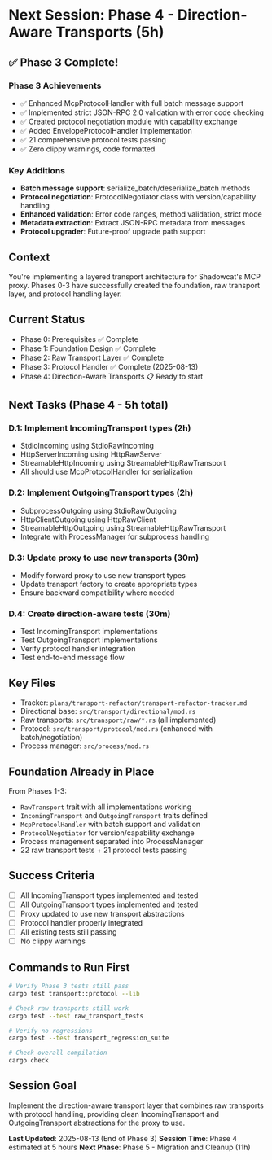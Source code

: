 # Next Session: Phase 4 - Direction-Aware Transports (5h)

## ✅ Phase 3 Complete!

### Phase 3 Achievements
- ✅ Enhanced McpProtocolHandler with full batch message support
- ✅ Implemented strict JSON-RPC 2.0 validation with error code checking
- ✅ Created protocol negotiation module with capability exchange
- ✅ Added EnvelopeProtocolHandler implementation
- ✅ 21 comprehensive protocol tests passing
- ✅ Zero clippy warnings, code formatted

### Key Additions
- **Batch message support**: serialize_batch/deserialize_batch methods
- **Protocol negotiation**: ProtocolNegotiator class with version/capability handling
- **Enhanced validation**: Error code ranges, method validation, strict mode
- **Metadata extraction**: Extract JSON-RPC metadata from messages
- **Protocol upgrader**: Future-proof upgrade path support

## Context
You're implementing a layered transport architecture for Shadowcat's MCP proxy. Phases 0-3 have successfully created the foundation, raw transport layer, and protocol handling layer.

## Current Status
- Phase 0: Prerequisites ✅ Complete
- Phase 1: Foundation Design ✅ Complete  
- Phase 2: Raw Transport Layer ✅ Complete
- Phase 3: Protocol Handler ✅ Complete (2025-08-13)
- Phase 4: Direction-Aware Transports 📋 Ready to start

## Next Tasks (Phase 4 - 5h total)

### D.1: Implement IncomingTransport types (2h)
- StdioIncoming using StdioRawIncoming
- HttpServerIncoming using HttpRawServer
- StreamableHttpIncoming using StreamableHttpRawTransport
- All should use McpProtocolHandler for serialization

### D.2: Implement OutgoingTransport types (2h)
- SubprocessOutgoing using StdioRawOutgoing
- HttpClientOutgoing using HttpRawClient  
- StreamableHttpOutgoing using StreamableHttpRawTransport
- Integrate with ProcessManager for subprocess handling

### D.3: Update proxy to use new transports (30m)
- Modify forward proxy to use new transport types
- Update transport factory to create appropriate types
- Ensure backward compatibility where needed

### D.4: Create direction-aware tests (30m)
- Test IncomingTransport implementations
- Test OutgoingTransport implementations
- Verify protocol handler integration
- Test end-to-end message flow

## Key Files
- Tracker: `plans/transport-refactor/transport-refactor-tracker.md`
- Directional base: `src/transport/directional/mod.rs`
- Raw transports: `src/transport/raw/*.rs` (all implemented)
- Protocol: `src/transport/protocol/mod.rs` (enhanced with batch/negotiation)
- Process manager: `src/process/mod.rs`

## Foundation Already in Place
From Phases 1-3:
- `RawTransport` trait with all implementations working
- `IncomingTransport` and `OutgoingTransport` traits defined
- `McpProtocolHandler` with batch support and validation
- `ProtocolNegotiator` for version/capability exchange
- Process management separated into ProcessManager
- 22 raw transport tests + 21 protocol tests passing

## Success Criteria
- [ ] All IncomingTransport types implemented and tested
- [ ] All OutgoingTransport types implemented and tested
- [ ] Proxy updated to use new transport abstractions
- [ ] Protocol handler properly integrated
- [ ] All existing tests still passing
- [ ] No clippy warnings

## Commands to Run First
```bash
# Verify Phase 3 tests still pass
cargo test transport::protocol --lib

# Check raw transports still work
cargo test --test raw_transport_tests

# Verify no regressions
cargo test --test transport_regression_suite

# Check overall compilation
cargo check
```

## Session Goal
Implement the direction-aware transport layer that combines raw transports with protocol handling, providing clean IncomingTransport and OutgoingTransport abstractions for the proxy to use.

**Last Updated**: 2025-08-13 (End of Phase 3)
**Session Time**: Phase 4 estimated at 5 hours
**Next Phase**: Phase 5 - Migration and Cleanup (11h)
